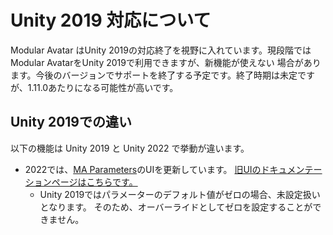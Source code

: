﻿---
sidebar_position: 11
---

# Unity 2019 対応について

Modular Avatar はUnity 2019の対応終了を視野に入れています。現段階ではModular AvatarをUnity 2019で利用できますが、新機能が使えない
場合があります。今後のバージョンでサポートを終了する予定です。終了時期は未定ですが、1.11.0あたりになる可能性が高いです。

## Unity 2019での違い

以下の機能は Unity 2019 と Unity 2022 で挙動が違います。

* 2022では、[MA Parameters](/docs/reference/parameters)のUIを更新しています。
  [旧UIのドキュメンテーションページはこちらです。](old-parameters.md)
  * Unity 2019ではパラメーターのデフォルト値がゼロの場合、未設定扱いとなります。
    そのため、オーバーライドとしてゼロを設定することができません。 

